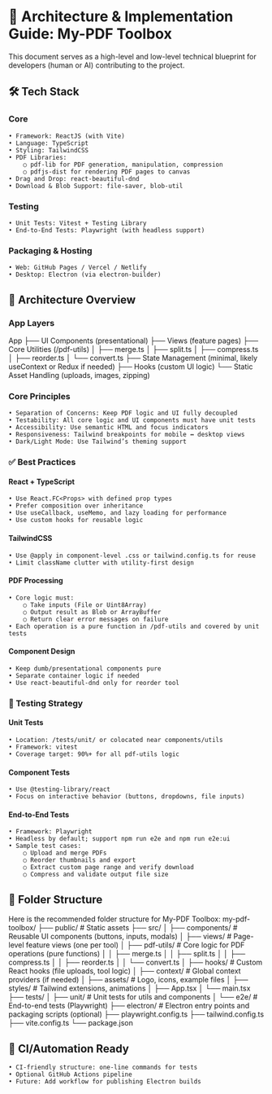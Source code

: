 # 🧠 Architecture & Implementation Guide: My-PDF Toolbox

This document serves as a high-level and low-level technical blueprint for developers (human or AI) contributing to the project.

## 🛠️ Tech Stack

### Core

    • Framework: ReactJS (with Vite)
    • Language: TypeScript
    • Styling: TailwindCSS
    • PDF Libraries:
        ○ pdf-lib for PDF generation, manipulation, compression
        ○ pdfjs-dist for rendering PDF pages to canvas
    • Drag and Drop: react-beautiful-dnd
    • Download & Blob Support: file-saver, blob-util

### Testing

    • Unit Tests: Vitest + Testing Library
    • End-to-End Tests: Playwright (with headless support)

### Packaging & Hosting

    • Web: GitHub Pages / Vercel / Netlify
    • Desktop: Electron (via electron-builder)

## 🧱 Architecture Overview

### App Layers

App
├── UI Components (presentational)
├── Views (feature pages)
├── Core Utilities (/pdf-utils)
│ ├── merge.ts
│ ├── split.ts
│ ├── compress.ts
│ ├── reorder.ts
│ └── convert.ts
├── State Management (minimal, likely useContext or Redux if needed)
├── Hooks (custom UI logic)
└── Static Asset Handling (uploads, images, zipping)

### Core Principles

    • Separation of Concerns: Keep PDF logic and UI fully decoupled
    • Testability: All core logic and UI components must have unit tests
    • Accessibility: Use semantic HTML and focus indicators
    • Responsiveness: Tailwind breakpoints for mobile ↔ desktop views
    • Dark/Light Mode: Use Tailwind’s theming support

### ✅ Best Practices

#### React + TypeScript

    • Use React.FC<Props> with defined prop types
    • Prefer composition over inheritance
    • Use useCallback, useMemo, and lazy loading for performance
    • Use custom hooks for reusable logic

#### TailwindCSS

    • Use @apply in component-level .css or tailwind.config.ts for reuse
    • Limit className clutter with utility-first design

#### PDF Processing

    • Core logic must:
        ○ Take inputs (File or Uint8Array)
        ○ Output result as Blob or ArrayBuffer
        ○ Return clear error messages on failure
    • Each operation is a pure function in /pdf-utils and covered by unit tests

#### Component Design

    • Keep dumb/presentational components pure
    • Separate container logic if needed
    • Use react-beautiful-dnd only for reorder tool

### 🔬 Testing Strategy

#### Unit Tests

    • Location: /tests/unit/ or colocated near components/utils
    • Framework: vitest
    • Coverage target: 90%+ for all pdf-utils logic

#### Component Tests

    • Use @testing-library/react
    • Focus on interactive behavior (buttons, dropdowns, file inputs)

#### End-to-End Tests

    • Framework: Playwright
    • Headless by default; support npm run e2e and npm run e2e:ui
    • Sample test cases:
        ○ Upload and merge PDFs
        ○ Reorder thumbnails and export
        ○ Extract custom page range and verify download
        ○ Compress and validate output file size

## 📁 Folder Structure

Here is the recommended folder structure for My-PDF Toolbox:
my-pdf-toolbox/
├── public/ # Static assets
├── src/
│ ├── components/ # Reusable UI components (buttons, inputs, modals)
│ ├── views/ # Page-level feature views (one per tool)
│ ├── pdf-utils/ # Core logic for PDF operations (pure functions)
│ │ ├── merge.ts
│ │ ├── split.ts
│ │ ├── compress.ts
│ │ ├── reorder.ts
│ │ └── convert.ts
│ ├── hooks/ # Custom React hooks (file uploads, tool logic)
│ ├── context/ # Global context providers (if needed)
│ ├── assets/ # Logo, icons, example files
│ ├── styles/ # Tailwind extensions, animations
│ ├── App.tsx
│ └── main.tsx
├── tests/
│ ├── unit/ # Unit tests for utils and components
│ └── e2e/ # End-to-end tests (Playwright)
├── electron/ # Electron entry points and packaging scripts (optional)
├── playwright.config.ts
├── tailwind.config.ts
├── vite.config.ts
└── package.json

## 🚀 CI/Automation Ready

    • CI-friendly structure: one-line commands for tests
    • Optional GitHub Actions pipeline
    • Future: Add workflow for publishing Electron builds
